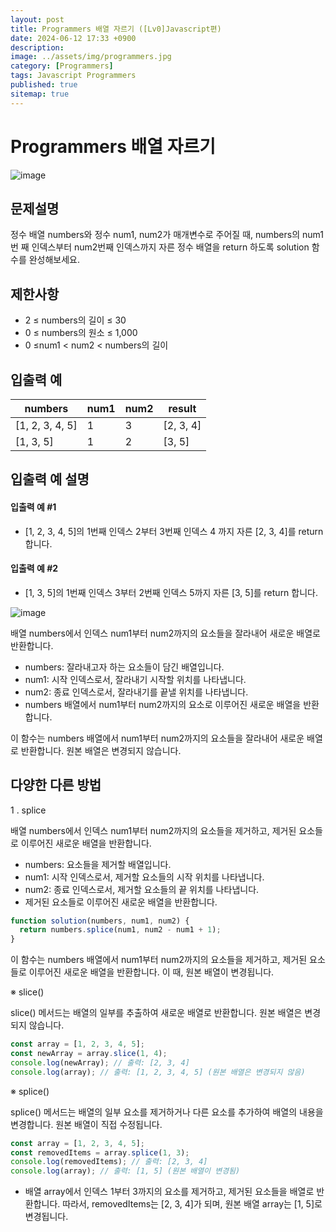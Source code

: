 ```yaml
---
layout: post
title: Programmers 배열 자르기 ([Lv0]Javascript편)
date: 2024-06-12 17:33 +0900
description:
image: ../assets/img/programmers.jpg
category: [Programmers]
tags: Javascript Programmers
published: true
sitemap: true
---
```


# Programmers 배열 자르기

![image](https://github.com/gnlgk/gnlgk.github.io/assets/161431748/9bc8b9fd-3b44-4050-892f-fd85d885d0c4)

## 문제설명

정수 배열 numbers와 정수 num1, num2가 매개변수로 주어질 때, numbers의 num1번 째 인덱스부터 num2번째 인덱스까지 자른 정수 배열을 return 하도록 solution 함수를 완성해보세요.

## 제한사항

- 2 ≤ numbers의 길이 ≤ 30
- 0 ≤ numbers의 원소 ≤ 1,000
- 0 ≤num1 < num2 < numbers의 길이

## 입출력 예

| numbers         | num1 | num2 | result    |
| --------------- | ---- | ---- | --------- |
| [1, 2, 3, 4, 5] | 1    | 3    | [2, 3, 4] |
| [1, 3, 5]       | 1    | 2    | [3, 5]    |

## 입출력 예 설명

#### 입출력 예 #1

- [1, 2, 3, 4, 5]의 1번째 인덱스 2부터 3번째 인덱스 4 까지 자른 [2, 3, 4]를 return 합니다.

#### 입출력 예 #2

- [1, 3, 5]의 1번째 인덱스 3부터 2번째 인덱스 5까지 자른 [3, 5]를 return 합니다.

![image](https://github.com/gnlgk/gnlgk.github.io/assets/161431748/9059b817-0faa-4165-ac5b-a51c36602e3c)

배열 numbers에서 인덱스 num1부터 num2까지의 요소들을 잘라내어 새로운 배열로 반환합니다.

- numbers: 잘라내고자 하는 요소들이 담긴 배열입니다.
- num1: 시작 인덱스로서, 잘라내기 시작할 위치를 나타냅니다.
- num2: 종료 인덱스로서, 잘라내기를 끝낼 위치를 나타냅니다.
- numbers 배열에서 num1부터 num2까지의 요소로 이루어진 새로운 배열을 반환합니다.

이 함수는 numbers 배열에서 num1부터 num2까지의 요소들을 잘라내어 새로운 배열로 반환합니다. 원본 배열은 변경되지 않습니다.

## 다양한 다른 방법

1 . splice

배열 numbers에서 인덱스 num1부터 num2까지의 요소들을 제거하고, 제거된 요소들로 이루어진 새로운 배열을 반환합니다.

- numbers: 요소들을 제거할 배열입니다.
- num1: 시작 인덱스로서, 제거할 요소들의 시작 위치를 나타냅니다.
- num2: 종료 인덱스로서, 제거할 요소들의 끝 위치를 나타냅니다.
- 제거된 요소들로 이루어진 새로운 배열을 반환합니다.

```javascript
function solution(numbers, num1, num2) {
  return numbers.splice(num1, num2 - num1 + 1);
}
```

이 함수는 numbers 배열에서 num1부터 num2까지의 요소들을 제거하고, 제거된 요소들로 이루어진 새로운 배열을 반환합니다. 이 때, 원본 배열이 변경됩니다.

※ slice()

slice() 메서드는 배열의 일부를 추출하여 새로운 배열로 반환합니다. 원본 배열은 변경되지 않습니다.

```javascript
const array = [1, 2, 3, 4, 5];
const newArray = array.slice(1, 4);
console.log(newArray); // 출력: [2, 3, 4]
console.log(array); // 출력: [1, 2, 3, 4, 5] (원본 배열은 변경되지 않음)
```

※ splice()

splice() 메서드는 배열의 일부 요소를 제거하거나 다른 요소를 추가하여 배열의 내용을 변경합니다. 원본 배열이 직접 수정됩니다.

```javascript
const array = [1, 2, 3, 4, 5];
const removedItems = array.splice(1, 3);
console.log(removedItems); // 출력: [2, 3, 4]
console.log(array); // 출력: [1, 5] (원본 배열이 변경됨)
```

- 배열 array에서 인덱스 1부터 3까지의 요소를 제거하고, 제거된 요소들을 배열로 반환합니다. 따라서, removedItems는 [2, 3, 4]가 되며, 원본 배열 array는 [1, 5]로 변경됩니다.
